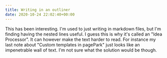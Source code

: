 ```yaml
---
title: Writing in an outliner
date: 2020-10-24 22:02:40+00:00
---
```


This has been interesting. I'm used to just writing in markdown files, but I'm finding having the nested lines useful. I guess this is why it's called an "Idea Processor". It can however make the text harder to read. For instance my last note about "Custom templates in pagePark" just looks like an impenetrable wall of text. I'm not sure what the solution would be though.

